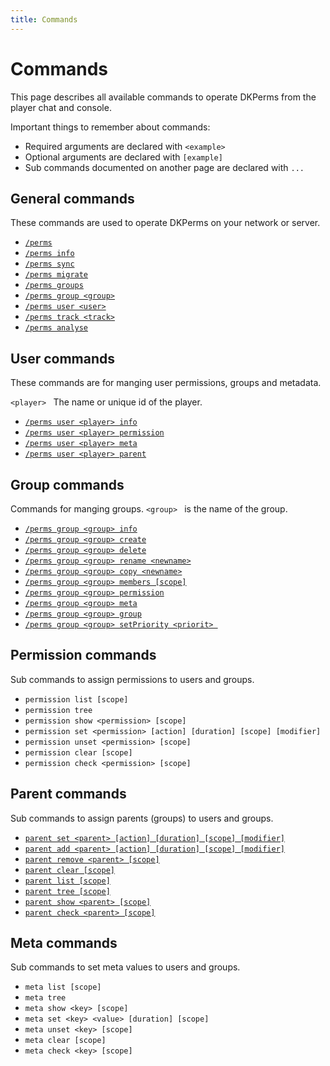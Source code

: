 ```yaml
---
title: Commands
---
```


# Commands

This page describes all available commands to operate DKPerms from the player chat and console.

Important things to remember about commands:
* Required arguments are declared with ```<example>```
* Optional arguments are declared with ```[example]```
* Sub commands documented on another page are declared with ```...```

## General commands
These commands are used to operate DKPerms on your network or server.

* [```/perms```](general-commands#perms)
* [```/perms info```](general-commands#perms-info)
* [```/perms sync```](general-commands#perms-sync)
* [```/perms migrate```](general-commands#perms-migrate-system)
* [```/perms groups```](general-commands#perms-groups)
* [```/perms group <group>```](general-commands#perms-group-group-)
* [```/perms user <user>```](general-commands#perms-user-player-)
* [```/perms track <track>```](general-commands#perms-track-track-)
* [```/perms analyse```](general-commands#perms-analyse-action)

## User commands
These commands are for manging user permissions, groups and metadata.

```<player> ``` The name or unique id of the player.

* [```/perms user <player> info```](user-commands#perms-user-player-info)
* [```/perms user <player> permission```](user-commands#perms-user-player-permission-)
* [```/perms user <player> meta```](user-commands#perms-user-player-meta-)
* [```/perms user <player> parent```](user-commands#perms-user-player-parent-)

## Group commands
Commands for manging groups. ```<group> ``` is the name of the group.

* [```/perms group <group> info```](group-commands#perms-group-group-create)
* [```/perms group <group> create```](group-commands#perms-group-group-create)
* [```/perms group <group> delete```](group-commands#perms-group-group-delete)
* [```/perms group <group> rename <newname>```](group-commands#perms-group-group-rename-newname)
* [```/perms group <group> copy <newname>```](group-commands#perms-group-group-copy-newname)
* [```/perms group <group> members [scope]```](group-commands#perms-group-group-rename-newname)
* [```/perms group <group> permission```](group-commands#perms-group-group-permission)
* [```/perms group <group> meta```](group-commands#perms-group-group-meta)
* [```/perms group <group> group```](group-commands#perms-group-group-group)
* [```/perms group <group> setPriority <priorit> ```](group-commands#perms-group-group-setpriority-priorit)

## Permission commands
Sub commands to assign permissions to users and groups.

* ```permission list [scope]```
* ```permission tree```
* ```permission show <permission> [scope]```
* ```permission set <permission> [action] [duration] [scope] [modifier]```
* ```permission unset <permission> [scope]```
* ```permission clear [scope]```
* ```permission check <permission> [scope]```


## Parent commands

Sub commands to assign parents (groups) to users and groups.

* [```parent set <parent> [action] [duration] [scope] [modifier]```](parrent-commands#-parent-action-duration-scope-modifier)
* [```parent add <parent> [action] [duration] [scope] [modifier]```](parrent-commands#-parent-action-duration-scope-modifier)
* [```parent remove <parent> [scope]```](parrent-commands#remove-parent-scope)
* [```parent clear [scope]```](parrent-commands#clear-scope)
* [```parent list [scope]```](parrent-commands#list-scope)
* [```parent tree [scope]```](parrent-commands#tree-scope)
* [```parent show <parent> [scope]```](parrent-commands#show-parent-scope)
* [```parent check <parent> [scope]```](parrent-commands#check-parent-scope)

## Meta commands

Sub commands to set meta values to users and groups.

* ```meta list [scope]```
* ```meta tree```
* ```meta show <key> [scope]```
* ```meta set <key> <value> [duration] [scope] ```
* ```meta unset <key> [scope]```
* ```meta clear [scope]```
* ```meta check <key> [scope]```



